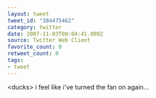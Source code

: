 ```yaml
---
layout: tweet
tweet_id: "384475462"
category: twitter
date: 2007-11-03T00:04:41.000Z
source: Twitter Web Client
favorite_count: 0
retweet_count: 0
tags:
- tweet
---
```


&lt;ducks&gt; i feel like i've turned the fan on again...
